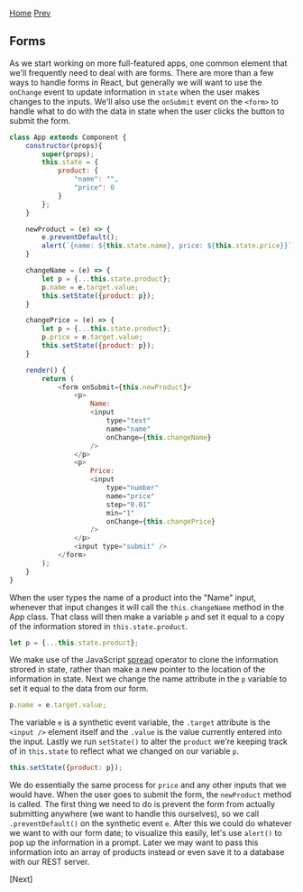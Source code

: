 [Home](https://github.com/wgoode3/react-notes/blob/master/README.md)
[Prev](https://github.com/wgoode3/react-notes/blob/master/child-components-and-props.md)

## Forms

As we start working on more full-featured apps, one common element that we'll frequently need to deal with are forms. There are more than a few ways to handle forms in React, but generally we will want to use the ```onChange``` event to update information in ```state``` when the user makes changes to the inputs. We'll also use the ```onSubmit``` event on the ```<form>``` to handle what to do with the data in state when the user clicks the button to submit the form.

```javascript
class App extends Component {
    constructor(props){
        super(props);
        this.state = {
            product: {
                "name": "",
                "price": 0
            }
        };
    }

    newProduct = (e) => {
        e.preventDefault();
        alert(`{name: ${this.state.name}, price: ${this.state.price}}`);
    }

    changeName = (e) => {
        let p = {...this.state.product};
        p.name = e.target.value;
        this.setState({product: p});
    }

    changePrice = (e) => {
        let p = {...this.state.product};
        p.price = e.target.value;
        this.setState({product: p});
    }

    render() {
        return (
            <form onSubmit={this.newProduct}>
                <p>
                    Name:
                    <input 
                        type="text" 
                        name="name" 
                        onChange={this.changeName} 
                    />
                </p>
                <p>
                    Price:
                    <input
                        type="number"
                        name="price"
                        step="0.01"
                        min="1"
                        onChange={this.changePrice}
                    />
                </p>
                <input type="submit" />
            </form>
        );
    }
}
```

When the user types the name of a product into the "Name" input, whenever that input changes it will call the ```this.changeName``` method in the App class. That class will then make a variable ```p``` and set it equal to a copy of the information stored in ```this.state.product```. 

```javascript
let p = {...this.state.product};
```

We make use of the JavaScript [spread](https://developer.mozilla.org/en-US/docs/Web/JavaScript/Reference/Operators/Spread_syntax) operator to clone the information strored in state, rather than make a new pointer to the location of the information in state. Next we change the name attribute in the ```p``` variable to set it equal to the data from our form.

```javascript
p.name = e.target.value;
```

The variable ```e``` is a synthetic event variable, the ```.target``` attribute is the ```<input />``` element itself and the ```.value``` is the value currently entered into the input. Lastly we run ```setState()``` to alter the ```product``` we're keeping track of in ```this.state``` to reflect what we changed on our variable ```p```.

```javascript
this.setState({product: p});
```

We do essentially the same process for ```price``` and any other inputs that we would have. When the user goes to submit the form, the ```newProduct``` method is called. The first thing we need to do is prevent the form from actually submitting anywhere (we want to handle this ourselves), so we call ```.preventDefault()``` on the synthetic event ```e```. After this we could do whatever we want to with our form date; to visualize this easily, let's use ```alert()``` to pop up the information in a prompt. Later we may want to pass this information into an array of products instead or even save it to a database with our REST server.

\[Next\]
